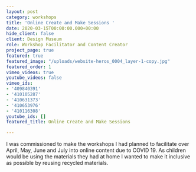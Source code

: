 ```yaml
---
layout: post
category: workshops
title: 'Online Create and Make Sessions '
date: 2020-03-15T00:00:00.000+00:00
hide_client: false
client: Design Museum
role: Workshop Facilitator and Content Creator
project_page: true
featured: true
featured_image: "/uploads/website-heros_0004_layer-1-copy.jpg"
featured_order: 1
vimeo_videos: true
youtube_videos: false
vimeo_ids:
- '409840391'
- '410105287'
- '410631373'
- '410653976'
- '410116308'
youtube_ids: []
featured_title: Online Create and Make Sessions

---
```

I was commissioned to make the workshops I had planned to facilitate over April, May, June and July into online content due to COVID 19. As children would be using the materials they had at home I wanted to make it inclusive as possible by reusing recycled materials.